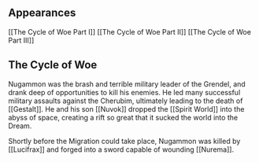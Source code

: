 ## Appearances
[[The Cycle of Woe Part I]]
[[The Cycle of Woe Part II]]
[[The Cycle of Woe Part III]]
## The Cycle of Woe

Nugammon was the brash and terrible military leader of the Grendel, and drank deep of opportunities to kill his enemies. He led many successful military assaults against the Cherubim, ultimately leading to the death of [[Gestalt]]. He and his son [[Nuvok]] dropped the [[Spirit World]] into the abyss of space, creating a rift so great that it sucked the world into the Dream.

Shortly before the Migration could take place, Nugammon was killed by [[Lucifrax]] and forged into a sword capable of wounding [[Nurema]].